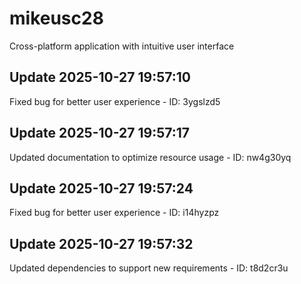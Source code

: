 # mikeusc28
Cross-platform application with intuitive user interface

## Update 2025-10-27 19:57:10
Fixed bug for better user experience - ID: 3ygslzd5


## Update 2025-10-27 19:57:17
Updated documentation to optimize resource usage - ID: nw4g30yq


## Update 2025-10-27 19:57:24
Fixed bug for better user experience - ID: i14hyzpz


## Update 2025-10-27 19:57:32
Updated dependencies to support new requirements - ID: t8d2cr3u

